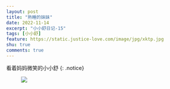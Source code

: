```yaml
---
layout: post
title: "熟睡的妹妹"
date: 2022-11-14
excerpt: "小小舒日记-15"
tags: [小小舒]
feature: https://static.justice-love.com/image/jpg/xktp.jpg
shu: true
comments: true
---
```

看着妈妈微笑的小小舒
{: .notice}
<figure>
    <img src="{{ site.staticUrl }}/xiaoxiaoshu/image/weixiaodeshu.jpeg" />
</figure>